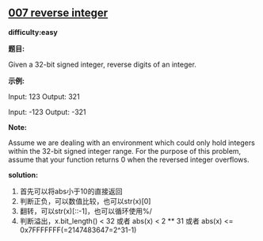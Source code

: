 ## [007 reverse integer](https://leetcode.com/problems/reverse-integer/description/)

**difficulty:easy**

**题目:**

Given a 32-bit signed integer, reverse digits of an integer.


**示例:**

Input: 123
Output:  321

Input: -123
Output: -321


**Note:**

Assume we are dealing with an environment which could only hold integers within the 32-bit signed integer range. For the purpose of this problem, assume that your function returns 0 when the reversed integer overflows.


**solution:**
1. 首先可以将abs小于10的直接返回
2. 判断正负，可以数值比较，也可以str(x)[0]
3. 翻转，可以str(x)[::-1]，也可以循环使用%/
4. 判断溢出，x.bit_length() < 32 或者 abs(x) < 2 ** 31 或者 abs(x) <= 0x7FFFFFFF(=2147483647=2^31-1)
